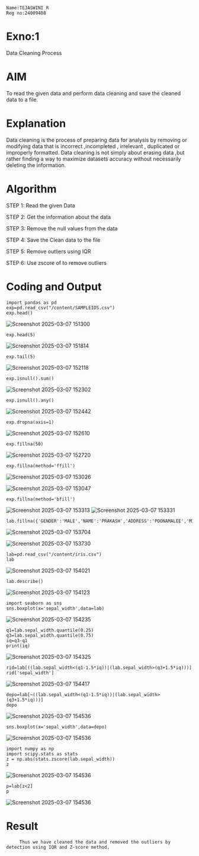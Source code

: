 ```
Name:TEJASWINI R
Reg no:24009408
```
# Exno:1
Data Cleaning Process

# AIM
To read the given data and perform data cleaning and save the cleaned data to a file.

# Explanation
Data cleaning is the process of preparing data for analysis by removing or modifying data that is incorrect ,incompleted , irrelevant , duplicated or improperly formatted. Data cleaning is not simply about erasing data ,but rather finding a way to maximize datasets accuracy without necessarily deleting the information.

# Algorithm
STEP 1: Read the given Data

STEP 2: Get the information about the data

STEP 3: Remove the null values from the data

STEP 4: Save the Clean data to the file

STEP 5: Remove outliers using IQR

STEP 6: Use zscore of to remove outliers

# Coding and Output
```
import pandas as pd
exp=pd.read_csv("/content/SAMPLEIDS.csv")
exp.head()
```
![Screenshot 2025-03-07 151300](https://github.com/user-attachments/assets/d5fc6da8-36be-4a53-828c-6842ec3a1c00)
```
exp.head(5)
```
![Screenshot 2025-03-07 151814](https://github.com/user-attachments/assets/da3d30e3-bbc7-477d-a5f6-277f731b6566)
```
exp.tail(5)
```
![Screenshot 2025-03-07 152118](https://github.com/user-attachments/assets/7974d0ad-cc3a-43ae-83fb-9541ffec630a)
```
exp.isnull().sum()
```
![Screenshot 2025-03-07 152302](https://github.com/user-attachments/assets/4dd632a1-25bb-4ef1-ba9b-3be4734cbf3f)
```
exp.isnull().any()
```
![Screenshot 2025-03-07 152442](https://github.com/user-attachments/assets/617a9240-c3e3-4508-b59d-d9940ffdd318)
```
exp.dropna(axis=1)
```
![Screenshot 2025-03-07 152610](https://github.com/user-attachments/assets/edfba808-7871-4172-8102-60c799ed844d)
```
exp.fillna(50)
```   
![Screenshot 2025-03-07 152720](https://github.com/user-attachments/assets/6627c97b-29ef-410b-9425-a58b94018803)
```
exp.fillna(method='ffill')
```
![Screenshot 2025-03-07 153026](https://github.com/user-attachments/assets/80252f3d-5bdb-4f4e-a7ca-85b25d93aecf)

![Screenshot 2025-03-07 153047](https://github.com/user-attachments/assets/79b81ebe-26e0-4109-9a2d-84225e89d1a7)
```
exp.fillna(method='bfill')
```
![Screenshot 2025-03-07 153313](https://github.com/user-attachments/assets/7f9f90b6-70ff-4b44-ae45-43f2b7964107)
![Screenshot 2025-03-07 153331](https://github.com/user-attachments/assets/ea5e41ff-4877-4f79-b1a7-4fc9aa4d9146)
```
lab.fillna({'GENDER':'MALE','NAME':'PRAKASH','ADDRESS':'POONAMALEE','M1':'50','M2':'89','M3':'75','M4':'82','TOTAL':'896','AVG':'89.00000'})
```
![Screenshot 2025-03-07 153704](https://github.com/user-attachments/assets/38321599-a790-4b3b-9cbd-8fdaec9b9aba)

![Screenshot 2025-03-07 153730](https://github.com/user-attachments/assets/f0d7befc-c22f-4156-ba31-1119dfd3b329)
```
lab=pd.read_csv("/content/iris.csv")
lab
```
![Screenshot 2025-03-07 154021](https://github.com/user-attachments/assets/34cde2a4-deda-491d-8a15-50af4c5467c8)
```
lab.describe()
```
![Screenshot 2025-03-07 154123](https://github.com/user-attachments/assets/741980e1-9317-4c71-adc1-5128ee329d13)
```
import seaborn as sns
sns.boxplot(x='sepal_width',data=lab)
```
![Screenshot 2025-03-07 154235](https://github.com/user-attachments/assets/5954671a-39b5-434b-9cb0-bd8830772a2b)
```
q1=lab.sepal_width.quantile(0.25)
q3=lab.sepal_width.quantile(0.75)
iq=q3-q1
print(iq)
```
![Screenshot 2025-03-07 154325](https://github.com/user-attachments/assets/09c3f1ed-c98c-4bc8-8f69-5720a1e7dcca)
```
rid=lab[((lab.sepal_width<(q1-1.5*iq))|(lab.sepal_width>(q3+1.5*iq)))]
rid['sepal_width']
```
![Screenshot 2025-03-07 154417](https://github.com/user-attachments/assets/4b11a89b-7114-4e7a-9987-fcaff21eea89)
```
depo=lab[~((lab.sepal_width<(q1-1.5*iq))|(lab.sepal_width>(q3+1.5*iq)))]
depo
```
![Screenshot 2025-03-07 154536](https://github.com/user-attachments/assets/4817ffda-1838-49f3-a20b-e32a57afc858)
```
sns.boxplot(x='sepal_width',data=depo)
```
![Screenshot 2025-03-07 154536](https://github.com/user-attachments/assets/c2b10743-cffa-4b2b-a93a-b62152d63017)
```
import numpy as np
import scipy.stats as stats
z = np.abs(stats.zscore(lab.sepal_width))
z
```
![Screenshot 2025-03-07 154536](https://github.com/user-attachments/assets/a4d5e64b-12c9-47c3-94e2-f03e74300c76)
```
p=lab[z<2]
p
```
![Screenshot 2025-03-07 154536](https://github.com/user-attachments/assets/7d7308da-9724-45e0-87d4-b38f3aa8f3c9)

# Result
         Thus we have cleaned the data and removed the outliers by detection using IQR and Z-score method.

